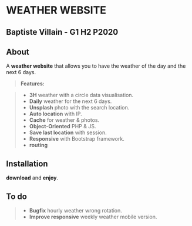 **WEATHER WEBSITE**
===================


Baptiste Villain - G1 H2 P2020
----------


About
-------------

A **weather website** that allows you to have the weather of the day and the next 6 days.

> **Features:**

> - **3H** weather with a circle data visualisation.
> - **Daily** weather for the next 6 days.
> - **Unsplash** photo with the search location.
> - **Auto location** with IP.
> - **Cache** for weather & photos.
> - **Object-Oriented** PHP & JS.
> - **Save last location** with session.
> - **Responsive** with Bootstrap framework.
> - **routing**



Installation
-------------
**download** and **enjoy**.



To do
-------------
> - **Bugfix** hourly weather wrong rotation.
> - **Improve responsive** weekly weather mobile version.